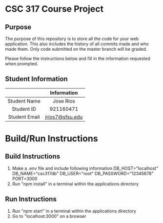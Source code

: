 # CSC 317 Course Project

## Purpose

The purpose of this repository is to store all the code for your web application. This also includes the history of all commits made and who made them. Only code submitted on the master branch will be graded.

Please follow the instructions below and fill in the information requested when prompted.

## Student Information

|               |   Information   |
| :-----------: | :-------------: |
| Student Name  |    Jose Rios    |
|  Student ID   |    921160471    |
| Student Email | jrios7@sfsu.edu |

# Build/Run Instructions

## Build Instructions

1. Make a .env file and include following information
   DB_HOST="localhost"
   DB_NAME="csc317db"
   DB_USER="root"
   DB_PASSWORD="12345678"
   PORT=3000
2. Run "npm install" in a terminal within the applications directory

## Run Instructions

1. Run "npm start" in a terminal within the applications directory
2. Go to "localhost:3000" on a browser
